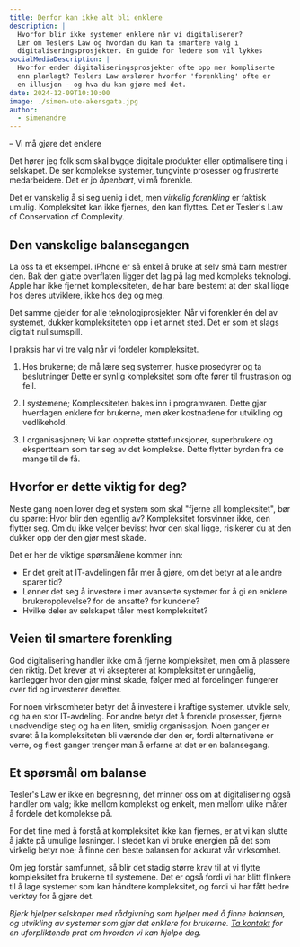```yaml
---
title: Derfor kan ikke alt bli enklere
description: |
  Hvorfor blir ikke systemer enklere når vi digitaliserer?
  Lær om Teslers Law og hvordan du kan ta smartere valg i
  digitaliseringsprosjekter. En guide for ledere som vil lykkes
socialMediaDescription: |
  Hvorfor ender digitaliseringsprosjekter ofte opp mer kompliserte
  enn planlagt? Teslers Law avslører hvorfor 'forenkling' ofte er
  en illusjon - og hva du kan gjøre med det.
date: 2024-12-09T10:10:00
image: ./simen-ute-akersgata.jpg
author:
  - simenandre
---
```


– Vi må gjøre det enklere

Det hører jeg folk som skal bygge digitale produkter eller optimalisere ting i
selskapet. De ser komplekse systemer, tungvinte prosesser og frustrerte
medarbeidere. Det er jo _åpenbart_, vi må forenkle.

Det er vanskelig å si seg uenig i det, men _virkelig forenkling_ er faktisk
umulig. Kompleksitet kan ikke fjernes, den kan flyttes. Det er Tesler's Law of
Conservation of Complexity.

## Den vanskelige balansegangen

La oss ta et eksempel. iPhone er så enkel å bruke at selv små barn mestrer den.
Bak den glatte overflaten ligger det lag på lag med kompleks teknologi. Apple
har ikke fjernet kompleksiteten, de har bare bestemt at den skal ligge hos deres
utviklere, ikke hos deg og meg.

Det samme gjelder for alle teknologiprosjekter. Når vi forenkler én del av
systemet, dukker kompleksiteten opp i et annet sted. Det er som et slags
digitalt nullsumspill.

I praksis har vi tre valg når vi fordeler kompleksitet.

1. Hos brukerne; de må lære seg systemer, huske prosedyrer og ta beslutninger
   Dette er synlig kompleksitet som ofte fører til frustrasjon og feil.

2. I systemene; Kompleksiteten bakes inn i programvaren. Dette gjør hverdagen
   enklere for brukerne, men øker kostnadene for utvikling og vedlikehold.

3. I organisasjonen; Vi kan opprette støttefunksjoner, superbrukere og
   ekspertteam som tar seg av det komplekse. Dette flytter byrden fra de mange
   til de få.

## Hvorfor er dette viktig for deg?

Neste gang noen lover deg et system som skal "fjerne all kompleksitet", bør du
spørre: Hvor blir den egentlig av? Kompleksitet forsvinner ikke, den flytter
seg. Om du ikke velger bevisst hvor den skal ligge, risikerer du at den dukker
opp der den gjør mest skade.

Det er her de viktige spørsmålene kommer inn:

- Er det greit at IT-avdelingen får mer å gjøre, om det betyr at alle andre
  sparer tid?
- Lønner det seg å investere i mer avanserte systemer for å gi en enklere
  brukeropplevelse? for de ansatte? for kundene?
- Hvilke deler av selskapet tåler mest kompleksitet?

## Veien til smartere forenkling

God digitalisering handler ikke om å fjerne kompleksitet, men om å plassere den
riktig. Det krever at vi aksepterer at kompleksitet er unngåelig, kartlegger hvor
den gjør minst skade, følger med at fordelingen fungerer over tid og investerer
deretter.

For noen virksomheter betyr det å investere i kraftige systemer, utvikle selv,
og ha en stor IT-avdeling. For andre betyr det å forenkle prosesser, fjerne
unødvendige steg og ha en liten, smidig organisasjon. Noen ganger er svaret å la
kompleksiteten bli værende der den er, fordi alternativene er verre, og flest
ganger trenger man å erfarne at det er en balansegang.

## Et spørsmål om balanse

Tesler's Law er ikke en begresning, det minner oss om at digitalisering også
handler om valg; ikke mellom komplekst og enkelt, men mellom ulike måter å
fordele det komplekse på.

For det fine med å forstå at kompleksitet ikke kan fjernes, er at vi kan slutte
å jakte på umulige løsninger. I stedet kan vi bruke energien på det som virkelig
betyr noe; å finne den beste balansen for akkurat vår virksomhet.

Om jeg forstår samfunnet, så blir det stadig større krav til at vi flytte
kompleksitet fra brukerne til systemene. Det er også fordi vi har blitt flinkere
til å lage systemer som kan håndtere kompleksitet, og fordi vi har fått bedre
verktøy for å gjøre det.

_Bjerk hjelper selskaper med rådgivning som hjelper med å finne balansen, og
utvikling av systemer som gjør det enklere for brukerne. [Ta kontakt](/kontakt)
for en uforpliktende prat om hvordan vi kan hjelpe deg._